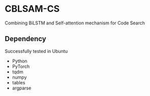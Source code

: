 # CBLSAM-CS
Combining BiLSTM and Self-attention mechanism for Code Search

## Dependency
Successfully tested in Ubuntu 
- Python 
- PyTorch 
- tqdm 
- numpy 
- tables
- argparse
